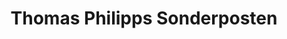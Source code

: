 ---
title: "Thomas Philipps Sonderposten"
url: /bad-bentheim/thomas-philipps-sonderposten/
shop: Kramladen
---